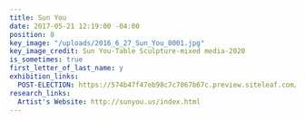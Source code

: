 ```yaml
---
title: Sun You
date: 2017-05-21 12:19:00 -04:00
position: 8
key_image: "/uploads/2016_6_27_Sun_You_0001.jpg"
key_image_credit: Sun You-Table Sculpture-mixed media-2020
is_sometimes: true
first_letter_of_last_name: y
exhibition_links:
  POST-ELECTION: https://574b47f47eb98c7c7067b67c.preview.siteleaf.com/space/post-election-show.html
research_links:
  Artist's Website: http://sunyou.us/index.html
---
```


